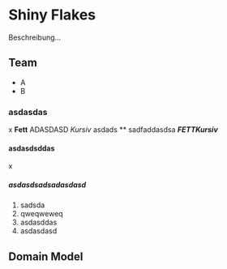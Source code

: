 # Shiny Flakes

Beschreibung...

## Team

* A
* B

### asdasdas

x **Fett** ADASDASD *Kursiv* asdads ** sadfaddasdsa ***FETTKursiv***

#### asdasdsddas

x

##### asdasdsadsadasdasd

1. sadsda
1. qweqweweq
1. asdasddas
1. asdasdasd

## Domain Model
